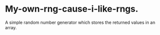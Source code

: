 # My-own-rng-cause-i-like-rngs.

A simple random number generator which stores the returned values in an array.
